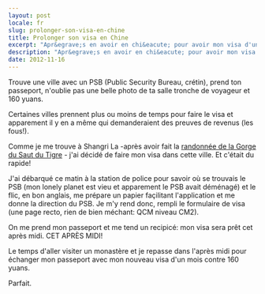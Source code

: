 ```yaml
---
layout: post
locale: fr
slug: prolonger-son-visa-en-chine
title: Prolonger son visa en Chine
excerpt: "Apr&egrave;s en avoir en chi&eacute; pour avoir mon visa d'un mois &agrave; Bangkok, je me suis dis que tant que j'&eacute;tais l&agrave;: autant en profiter et rester un maximum. D'o&ugrave; mon besoin de prolonger mon visa d'un mois."
description: "Apr&egrave;s en avoir en chi&eacute; pour avoir mon visa d'un mois &agrave; Bangkok, je me suis dis que tant que j'&eacute;tais l&agrave;: autant en profiter et rester un maximum. D'o&ugrave; mon besoin de prolonger mon visa d'un mois."
date: 2012-11-16
---
```


Trouve une ville avec un PSB (Public Security Bureau, cr&eacute;tin), prend ton passeport, n'oublie pas une belle photo de ta salle tronche de voyageur et 160 yuans.

Certaines villes prennent plus ou moins de temps pour faire le visa et apparement il y en a m&ecirc;me qui demanderaient des preuves de revenus (les fous!).

Comme je me trouve &agrave; Shangri La -apr&egrave;s avoir fait la [randonn&eacute;e de la Gorge du Saut du Tigre](/voyages-gorge-du-saut-du-tigre) - j'ai d&eacute;cid&eacute; de faire mon visa dans cette ville. Et c'&eacute;tait du rapide!

J'ai d&eacute;barqu&eacute; ce matin &agrave; la station de police pour savoir o&ugrave; se trouvais le PSB (mon lonely planet est vieu et apparement le PSB avait d&eacute;m&eacute;nag&eacute;) et le flic, en bon anglais, me pr&eacute;pare un papier façilitant l'application et me donne la direction du PSB. Je m'y rend donc, rempli le formulaire de visa (une page recto, rien de bien m&eacute;chant: QCM niveau CM2).

On me prend mon passeport et me tend un recipic&eacute;: mon visa sera pr&ecirc;t cet apr&egrave;s midi. CET APR&Egrave;S MIDI!

Le temps d'aller visiter un monast&egrave;re et je repasse dans l'apr&egrave;s midi pour &eacute;changer mon passeport avec mon nouveau visa d'un mois contre 160 yuans.

Parfait.
